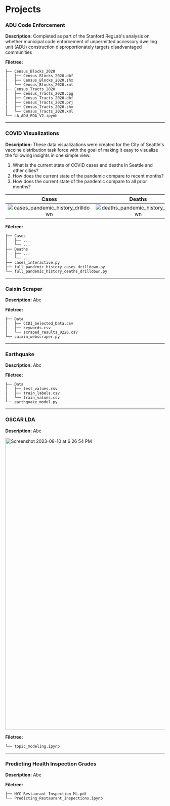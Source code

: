 # Projects

### ADU Code Enforcement

**Description:**
Completed as part of the Stanford RegLab's analysis on whether municipal code enforcement of 
unpermitted accessory dwelling unit (ADU) construction disproportionately targets 
disadvantaged communities 

**Filetree:**
```
├── Census_Blocks_2020
│   ├── Census_Blocks_2020.dbf
|   ├── Census_Blocks_2020.shx
│   └── Census_Blocks_2020.xml
├── Census_Tracts_2020
│   ├── Census_Tracts_2020.cpg
|   ├── Census_Tracts_2020.dbf
|   ├── Census_Tracts_2020.prj
|   ├── Census_Tracts_2020.shx
│   └── Census_Tracts_2020.xml
└── LA_ADU_EDA_V2.ipynb
```
___

### COVID Visualizations

**Description:**
These data visualizations were created for the City of Seattle's vaccine distribution task force with the goal of 
making it easy to visualize the following insights in one simple view:

1. What is the current state of COVID cases and deaths in Seattle and other cities?
2. How does the current state of the pandemic compare to recent months?
3. How does the current state of the pandemic compare to all prior months?


Cases                      |  Deaths
:-------------------------:|:-------------------------:
![cases_pandemic_history_drilldown](https://github.com/mraottth/projects/assets/64610726/950fce3f-3ecc-4f0b-a3cb-57b1ae354fa4) | ![deaths_pandemic_history_drilldown](https://github.com/mraottth/projects/assets/64610726/a5434bd8-25d5-4cd5-ac06-45876f562929)


**Filetree:**
```
├── Cases
│   ├── ...
│   └── ...
├── Deaths
│   ├── ...
│   └── ...
├── cases_interactive.py
├── full_pandemic_history_cases_drilldown.py
└── full_pandemic_history_deaths_drilldown.py
```
___

### Caixin Scraper

**Description:**
Abc

**Filetree:**
```
├── Data
│   ├── CCDI_Selected_Data.csv
|   ├── keywords.csv
│   └── scraped_results_0226.csv
└── caixin_webscraper.py
```

___

### Earthquake

**Description:**
Abc

**Filetree:**
```
├── Data
│   ├── test_values.csv
|   ├── train_labels.csv
│   └── train_values.csv
└── earthquake_model.py
```

___

### OSCAR LDA

**Description:**
Abc

<img width="921" alt="Screenshot 2023-08-10 at 6 26 54 PM" src="https://github.com/mraottth/projects/assets/64610726/a0641dae-b539-4071-82c5-c6e442d980bc">


**Filetree:**
```
└── topic_modeling.ipynb
```

___

### Predicting Health Inspection Grades

**Description:**
Abc

**Filetree:**
```
├── NYC Restaurant Inspection ML.pdf
└── Predicting_Restaurant_Inspections.ipynb
```
